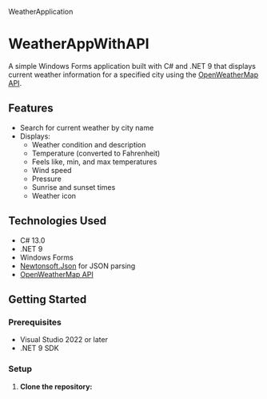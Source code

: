WeatherApplication

# WeatherAppWithAPI

A simple Windows Forms application built with C# and .NET 9 that displays current weather information for a specified city using the [OpenWeatherMap API](https://openweathermap.org/api).

## Features

- Search for current weather by city name
- Displays:
  - Weather condition and description
  - Temperature (converted to Fahrenheit)
  - Feels like, min, and max temperatures
  - Wind speed
  - Pressure
  - Sunrise and sunset times
  - Weather icon

## Technologies Used

- C# 13.0
- .NET 9
- Windows Forms
- [Newtonsoft.Json](https://www.newtonsoft.com/json/) for JSON parsing
- [OpenWeatherMap API](https://openweathermap.org/api)

## Getting Started

### Prerequisites

- Visual Studio 2022 or later
- .NET 9 SDK

### Setup

1. **Clone the repository:**
   
